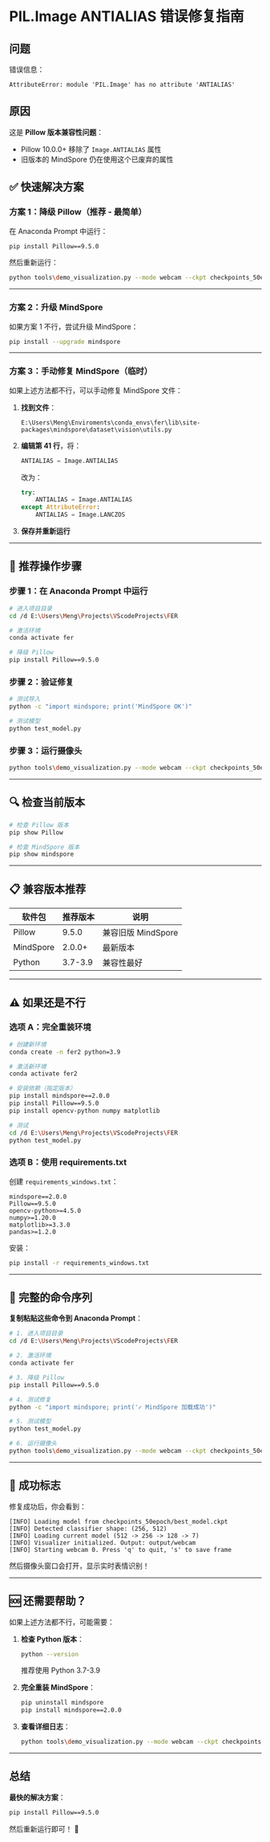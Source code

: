 # PIL.Image ANTIALIAS 错误修复指南

## 问题

错误信息：
```
AttributeError: module 'PIL.Image' has no attribute 'ANTIALIAS'
```

## 原因

这是 **Pillow 版本兼容性问题**：
- Pillow 10.0.0+ 移除了 `Image.ANTIALIAS` 属性
- 旧版本的 MindSpore 仍在使用这个已废弃的属性

## ✅ 快速解决方案

### 方案 1：降级 Pillow（推荐 - 最简单）

在 Anaconda Prompt 中运行：

```bash
pip install Pillow==9.5.0
```

然后重新运行：
```bash
python tools\demo_visualization.py --mode webcam --ckpt checkpoints_50epoch\best_model.ckpt
```

---

### 方案 2：升级 MindSpore

如果方案 1 不行，尝试升级 MindSpore：

```bash
pip install --upgrade mindspore
```

---

### 方案 3：手动修复 MindSpore（临时）

如果上述方法都不行，可以手动修复 MindSpore 文件：

1. **找到文件**：
   ```
   E:\Users\Meng\Enviroments\conda_envs\fer\lib\site-packages\mindspore\dataset\vision\utils.py
   ```

2. **编辑第 41 行**，将：
   ```python
   ANTIALIAS = Image.ANTIALIAS
   ```

   改为：
   ```python
   try:
       ANTIALIAS = Image.ANTIALIAS
   except AttributeError:
       ANTIALIAS = Image.LANCZOS
   ```

3. **保存并重新运行**

---

## 🎯 推荐操作步骤

### 步骤 1：在 Anaconda Prompt 中运行

```bash
# 进入项目目录
cd /d E:\Users\Meng\Projects\VScodeProjects\FER

# 激活环境
conda activate fer

# 降级 Pillow
pip install Pillow==9.5.0
```

### 步骤 2：验证修复

```bash
# 测试导入
python -c "import mindspore; print('MindSpore OK')"

# 测试模型
python test_model.py
```

### 步骤 3：运行摄像头

```bash
python tools\demo_visualization.py --mode webcam --ckpt checkpoints_50epoch\best_model.ckpt
```

---

## 🔍 检查当前版本

```bash
# 检查 Pillow 版本
pip show Pillow

# 检查 MindSpore 版本
pip show mindspore
```

---

## 📋 兼容版本推荐

| 软件包 | 推荐版本 | 说明 |
|--------|---------|------|
| Pillow | 9.5.0 | 兼容旧版 MindSpore |
| MindSpore | 2.0.0+ | 最新版本 |
| Python | 3.7-3.9 | 兼容性最好 |

---

## ⚠️ 如果还是不行

### 选项 A：完全重装环境

```bash
# 创建新环境
conda create -n fer2 python=3.9

# 激活新环境
conda activate fer2

# 安装依赖（指定版本）
pip install mindspore==2.0.0
pip install Pillow==9.5.0
pip install opencv-python numpy matplotlib

# 测试
cd /d E:\Users\Meng\Projects\VScodeProjects\FER
python test_model.py
```

### 选项 B：使用 requirements.txt

创建 `requirements_windows.txt`：
```
mindspore==2.0.0
Pillow==9.5.0
opencv-python>=4.5.0
numpy>=1.20.0
matplotlib>=3.3.0
pandas>=1.2.0
```

安装：
```bash
pip install -r requirements_windows.txt
```

---

## 📝 完整的命令序列

**复制粘贴这些命令到 Anaconda Prompt**：

```bash
# 1. 进入项目目录
cd /d E:\Users\Meng\Projects\VScodeProjects\FER

# 2. 激活环境
conda activate fer

# 3. 降级 Pillow
pip install Pillow==9.5.0

# 4. 测试修复
python -c "import mindspore; print('✓ MindSpore 加载成功')"

# 5. 测试模型
python test_model.py

# 6. 运行摄像头
python tools\demo_visualization.py --mode webcam --ckpt checkpoints_50epoch\best_model.ckpt
```

---

## 🎉 成功标志

修复成功后，你会看到：

```
[INFO] Loading model from checkpoints_50epoch/best_model.ckpt
[INFO] Detected classifier shape: (256, 512)
[INFO] Loading current model (512 -> 256 -> 128 -> 7)
[INFO] Visualizer initialized. Output: output/webcam
[INFO] Starting webcam 0. Press 'q' to quit, 's' to save frame
```

然后摄像头窗口会打开，显示实时表情识别！

---

## 🆘 还需要帮助？

如果上述方法都不行，可能需要：

1. **检查 Python 版本**：
   ```bash
   python --version
   ```
   推荐使用 Python 3.7-3.9

2. **完全重装 MindSpore**：
   ```bash
   pip uninstall mindspore
   pip install mindspore==2.0.0
   ```

3. **查看详细日志**：
   ```bash
   python tools\demo_visualization.py --mode webcam --ckpt checkpoints_50epoch\best_model.ckpt 2>&1 | more
   ```

---

## 总结

**最快的解决方案**：

```bash
pip install Pillow==9.5.0
```

然后重新运行即可！ 🎉
